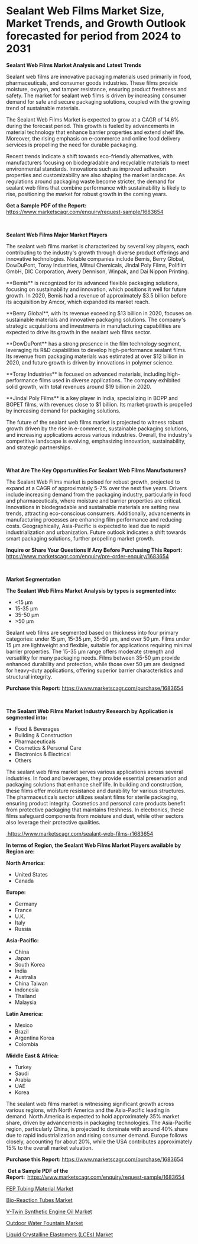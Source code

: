 <p><h1>Sealant Web Films Market Size, Market Trends, and Growth Outlook forecasted for period from 2024 to 2031</h1></p><p><strong>Sealant Web Films Market Analysis and Latest Trends</strong></p>
<p><p>Sealant web films are innovative packaging materials used primarily in food, pharmaceuticals, and consumer goods industries. These films provide moisture, oxygen, and tamper resistance, ensuring product freshness and safety. The market for sealant web films is driven by increasing consumer demand for safe and secure packaging solutions, coupled with the growing trend of sustainable materials. </p><p>The Sealant Web Films Market is expected to grow at a CAGR of 14.6% during the forecast period. This growth is fueled by advancements in material technology that enhance barrier properties and extend shelf life. Moreover, the rising emphasis on e-commerce and online food delivery services is propelling the need for durable packaging.</p><p>Recent trends indicate a shift towards eco-friendly alternatives, with manufacturers focusing on biodegradable and recyclable materials to meet environmental standards. Innovations such as improved adhesion properties and customizability are also shaping the market landscape. As regulations around packaging waste become stricter, the demand for sealant web films that combine performance with sustainability is likely to rise, positioning the market for robust growth in the coming years.</p></p>
<p><strong>Get a Sample PDF of the Report:&nbsp;</strong> <a href="https://www.marketscagr.com/enquiry/request-sample/1683654?utm_campaign=1179&utm_medium=2&utm_source=Github&utm_content=ia&utm_term=15102024&utm_id=sealant-web-films">https://www.marketscagr.com/enquiry/request-sample/1683654</a></p>
<p>&nbsp;</p>
<p><strong>Sealant Web Films Major Market Players</strong></p>
<p><p>The sealant web films market is characterized by several key players, each contributing to the industry's growth through diverse product offerings and innovative technologies. Notable companies include Bemis, Berry Global, DowDuPont, Toray Industries, Mitsui Chemicals, Jindal Poly Films, Polifilm GmbH, DIC Corporation, Avery Dennison, Winpak, and Dai Nippon Printing.</p><p>**Bemis** is recognized for its advanced flexible packaging solutions, focusing on sustainability and innovation, which positions it well for future growth. In 2020, Bemis had a revenue of approximately $3.5 billion before its acquisition by Amcor, which expanded its market reach.</p><p>**Berry Global**, with its revenue exceeding $13 billion in 2020, focuses on sustainable materials and innovative packaging solutions. The company's strategic acquisitions and investments in manufacturing capabilities are expected to drive its growth in the sealant web films sector.</p><p>**DowDuPont** has a strong presence in the film technology segment, leveraging its R&D capabilities to develop high-performance sealant films. Its revenue from packaging materials was estimated at over $12 billion in 2020, and future growth is driven by innovations in polymer science.</p><p>**Toray Industries** is focused on advanced materials, including high-performance films used in diverse applications. The company exhibited solid growth, with total revenues around $19 billion in 2020.</p><p>**Jindal Poly Films** is a key player in India, specializing in BOPP and BOPET films, with revenues close to $1 billion. Its market growth is propelled by increasing demand for packaging solutions.</p><p>The future of the sealant web films market is projected to witness robust growth driven by the rise in e-commerce, sustainable packaging solutions, and increasing applications across various industries. Overall, the industry's competitive landscape is evolving, emphasizing innovation, sustainability, and strategic partnerships.</p></p>
<p>&nbsp;</p>
<p><strong>What Are The Key Opportunities For Sealant Web Films Manufacturers?</strong></p>
<p><p>The Sealant Web Films market is poised for robust growth, projected to expand at a CAGR of approximately 5-7% over the next five years. Drivers include increasing demand from the packaging industry, particularly in food and pharmaceuticals, where moisture and barrier properties are critical. Innovations in biodegradable and sustainable materials are setting new trends, attracting eco-conscious consumers. Additionally, advancements in manufacturing processes are enhancing film performance and reducing costs. Geographically, Asia-Pacific is expected to lead due to rapid industrialization and urbanization. Future outlook indicates a shift towards smart packaging solutions, further propelling market growth.</p></p>
<p><strong>Inquire or Share Your Questions If Any Before Purchasing This Report:</strong> <a href="https://www.marketscagr.com/enquiry/pre-order-enquiry/1683654?utm_campaign=1179&utm_medium=2&utm_source=Github&utm_content=ia&utm_term=15102024&utm_id=sealant-web-films">https://www.marketscagr.com/enquiry/pre-order-enquiry/1683654</a></p>
<p>&nbsp;</p>
<p><strong>Market Segmentation</strong></p>
<p><strong>The Sealant Web Films Market Analysis by types is segmented into:</strong></p>
<p><ul><li><15 μm</li><li>15-35 μm</li><li>35-50 μm</li><li>>50 μm</li></ul></p>
<p><p>Sealant web films are segmented based on thickness into four primary categories: under 15 μm, 15-35 μm, 35-50 μm, and over 50 μm. Films under 15 μm are lightweight and flexible, suitable for applications requiring minimal barrier properties. The 15-35 μm range offers moderate strength and versatility for many packaging needs. Films between 35-50 μm provide enhanced durability and protection, while those over 50 μm are designed for heavy-duty applications, offering superior barrier characteristics and structural integrity.</p></p>
<p><strong>Purchase this Report:&nbsp;</strong><a href="https://www.marketscagr.com/purchase/1683654?utm_campaign=1179&utm_medium=2&utm_source=Github&utm_content=ia&utm_term=15102024&utm_id=sealant-web-films">https://www.marketscagr.com/purchase/1683654</a></p>
<p>&nbsp;</p>
<p><strong>The Sealant Web Films Market Industry Research by Application is segmented into:</strong></p>
<p><ul><li>Food & Beverages</li><li>Building & Construction</li><li>Pharmaceuticals</li><li>Cosmetics & Personal Care</li><li>Electronics & Electrical</li><li>Others</li></ul></p>
<p><p>The sealant web films market serves various applications across several industries. In food and beverages, they provide essential preservation and packaging solutions that enhance shelf life. In building and construction, these films offer moisture resistance and durability for various structures. The pharmaceuticals sector utilizes sealant films for sterile packaging, ensuring product integrity. Cosmetics and personal care products benefit from protective packaging that maintains freshness. In electronics, these films safeguard components from moisture and dust, while other sectors also leverage their protective qualities.</p></p>
<p><a href="https://www.marketscagr.com/sealant-web-films-r1683654?utm_campaign=1179&utm_medium=2&utm_source=Github&utm_content=ia&utm_term=15102024&utm_id=sealant-web-films">&nbsp;https://www.marketscagr.com/sealant-web-films-r1683654</a></p>
<p><strong>In terms of Region, the Sealant Web Films Market Players available by Region are:</strong></p>
<p>
    <p> <strong> North America: </strong>
        <ul>
            <li>United States</li>
            <li>Canada</li>
        </ul>
        </p> 
    <p> <strong> Europe: </strong>
        <ul>
            <li>Germany</li>
            <li>France</li>
            <li>U.K.</li>
            <li>Italy</li>
            <li>Russia</li>
        </ul>
        </p> 
    <p> <strong> Asia-Pacific: </strong>
        <ul>
            <li>China</li>
            <li>Japan</li>
            <li>South Korea</li>
            <li>India</li>
            <li>Australia</li>
            <li>China Taiwan</li>
            <li>Indonesia</li>
            <li>Thailand</li>
            <li>Malaysia</li>
        </ul>
        </p> 
    <p> <strong> Latin America: </strong>
        <ul>
            <li>Mexico</li>
            <li>Brazil</li>
            <li>Argentina Korea</li>
            <li>Colombia</li>
        </ul>
        </p> 
    <p> <strong> Middle East & Africa: </strong>
        <ul>
            <li>Turkey</li>
            <li>Saudi</li>
            <li>Arabia</li>
            <li>UAE</li>
            <li>Korea</li>
        </ul>
    </p>
    </p>
<p><p>The sealant web films market is witnessing significant growth across various regions, with North America and the Asia-Pacific leading in demand. North America is expected to hold approximately 35% market share, driven by advancements in packaging technologies. The Asia-Pacific region, particularly China, is projected to dominate with around 40% share due to rapid industrialization and rising consumer demand. Europe follows closely, accounting for about 20%, while the USA contributes approximately 15% to the overall market valuation.</p></p>
<p><strong>Purchase this Report: </strong><a href="https://www.marketscagr.com/purchase/1683654?utm_campaign=1179&utm_medium=2&utm_source=Github&utm_content=ia&utm_term=15102024&utm_id=sealant-web-films">https://www.marketscagr.com/purchase/1683654</a></p>
<p>&nbsp;<strong>Get a Sample PDF of the Report:&nbsp;&nbsp;</strong><a href="https://www.marketscagr.com/enquiry/request-sample/1683654?utm_campaign=1179&utm_medium=2&utm_source=Github&utm_content=ia&utm_term=15102024&utm_id=sealant-web-films">https://www.marketscagr.com/enquiry/request-sample/1683654</a></p>
<p><strong></strong></p>
<p><p><a href="https://www.linkedin.com/pulse/global-fep-tubing-material-industry-research-report-competitive-ddtif?trk=public_post_embed_feed-article-content&utm_campaign=1179&utm_medium=2&utm_source=Github&utm_content=ia&utm_term=15102024&utm_id=sealant-web-films">FEP Tubing Material Market</a></p><p><a href="https://www.linkedin.com/pulse/in-depth-bio-reaction-tubes-market-review-size-share-68cagr-gzeuf?trk=public_post_embed_feed-article-content&utm_campaign=1179&utm_medium=2&utm_source=Github&utm_content=ia&utm_term=15102024&utm_id=sealant-web-films">Bio-Reaction Tubes Market</a></p><p><a href="https://github.com/terisalmg/Market-Research-Report-List-1/blob/main/v-twin-synthetic-engine-oil-market.md?utm_campaign=1179&utm_medium=2&utm_source=Github&utm_content=ia&utm_term=15102024&utm_id=sealant-web-films">V-Twin Synthetic Engine Oil Market</a></p><p><a href="https://github.com/destinybqdicha/Market-Research-Report-List-1/blob/main/outdoor-water-fountain-market.md?utm_campaign=1179&utm_medium=2&utm_source=Github&utm_content=ia&utm_term=15102024&utm_id=sealant-web-films">Outdoor Water Fountain Market</a></p><p><a href="https://www.linkedin.com/pulse/global-liquid-crystalline-elastomers-lces-market-share-growth-bwhtf?trk=public_post_embed_feed-article-content&utm_campaign=1179&utm_medium=2&utm_source=Github&utm_content=ia&utm_term=15102024&utm_id=sealant-web-films">Liquid Crystalline Elastomers (LCEs) Market</a></p></p>